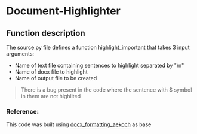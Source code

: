 # Document-Highlighter
## Function description
The source.py file defines a function highlight_important that takes 3 input arguments: 
- Name of text file containing sentences to highlight separated by "\n"
- Name of docx file to highlight
- Name of output file to be created
> There is a bug present in the code where the sentence with $ symbol in them are not highlited
### Reference: 
This code was built using [docx_formatting_aekoch](https://github.com/aekoch/docx_formatting_aekoch) as base
